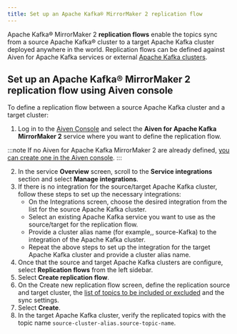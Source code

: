 ```yaml
---
title: Set up an Apache Kafka® MirrorMaker 2 replication flow
---
```


Apache Kafka® MirrorMaker 2 **replication flows** enable the topics sync
from a source Apache Kafka® cluster to a target Apache Kafka cluster
deployed anywhere in the world. Replication flows can be defined against
Aiven for Apache Kafka services or external
[Apache Kafka clusters](integrate-external-kafka-cluster).

## Set up an Apache Kafka® MirrorMaker 2 replication flow using Aiven console

To define a replication flow between a source Apache Kafka cluster and a
target cluster:

1.  Log in to the [Aiven Console](https://console.aiven.io/) and select
    the **Aiven for Apache Kafka MirrorMaker 2** service where you want
    to define the replication flow.

:::note
If no Aiven for Apache Kafka MirrorMaker 2 are already defined,
[you can create one in the Aiven console](../get-started).
:::

2.  In the service **Overview** screen, scroll to the **Service
    integrations** section and select **Manage integrations**.
3.  If there is no integration for the source/target Apache Kafka
    cluster, follow these steps to set up the necessary integrations:
    -   On the Integrations screen, choose the desired integration from
        the list for the source Apache Kafka cluster.
    -   Select an existing Apache Kafka service you want to use as the
        source/target for the replication flow.
    -   Provide a cluster alias name (for example,, source-Kafka) to the
        integration of the Apache Kafka cluster.
    -   Repeat the above steps to set up the integration for the target
        Apache Kafka cluster and provide a cluster alias name.
4.  Once that the source and target Apache Kafka clusters are configure,
    select **Replication flows** from the left sidebar.
5.  Select **Create replication flow**.
6.  On the Create new replication flow screen, define the replication
    source and target cluster, the
    [list of topics to be included or excluded](../concepts/replication-flow-topics-regex) and the sync settings.
7.  Select **Create**.
8.  In the target Apache Kafka cluster, verify the replicated topics
    with the topic name `source-cluster-alias.source-topic-name`.
